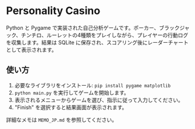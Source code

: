# Personality Casino

Python と Pygame で実装された自己分析ゲームです。ポーカー、ブラックジャック、チンチロ、ルーレットの4種類をプレイしながら、プレイヤーの行動ログを収集します。結果は SQLite に保存され、スコアリング後にレーダーチャートとして表示されます。

## 使い方
1. 必要なライブラリをインストール: `pip install pygame matplotlib`
2. `python main.py` を実行してゲームを開始します。
3. 表示されるメニューからゲームを選び、指示に従って入力してください。
4. "Finish" を選択すると結果画面が表示されます。

詳細なメモは `MEMO_JP.md` を参照してください。
